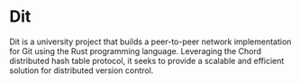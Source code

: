 # Dit
Dit is a university project that builds a peer-to-peer network implementation for Git using the Rust programming language. Leveraging the Chord distributed hash table protocol, it seeks to provide a scalable and efficient solution for distributed version control.
